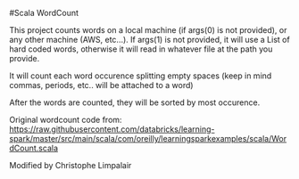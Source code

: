 #Scala WordCount

This project counts words on a local machine (if args(0) is not provided), or any other machine (AWS, etc...). If args(1) is not provided, it will use a List of hard coded words, otherwise it will read in whatever file at the path you provide. 

It will count each word occurence splitting empty spaces (keep in mind commas, periods, etc.. will be attached to a word)

After the words are counted, they will be sorted by most occurence.

Original wordcount code from: https://raw.githubusercontent.com/databricks/learning-spark/master/src/main/scala/com/oreilly/learningsparkexamples/scala/WordCount.scala

Modified by Christophe Limpalair
